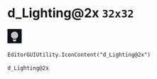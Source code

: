 # d_Lighting@2x `32x32`
<img src="/img/d_Lighting@2x.png" width=32 height=32>

``` CSharp
EditorGUIUtility.IconContent("d_Lighting@2x")
```
```
d_Lighting@2x
```
